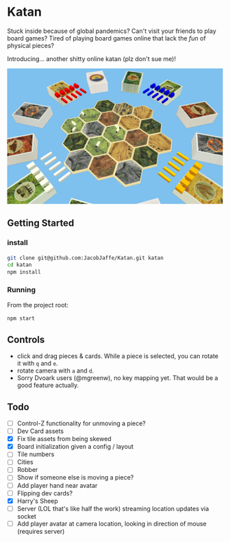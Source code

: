 # Katan

Stuck inside because of global pandemics?
Can't visit your friends to play board games?
Tired of playing board games online that lack the _fun_ of physical pieces?

Introducing... another shitty online katan (plz don't sue me)!

![Game screenshot](README_assets/demo_feb22.png 'Gameboard Screenshot')

## Getting Started

### install

```bash
git clone git@github.com:JacobJaffe/Katan.git katan
cd katan
npm install
```

### Running

From the project root:

```bash
npm start
```

## Controls

- click and drag pieces & cards. While a piece is selected, you can rotate it with `q` and `e`.
- rotate camera with `a` and `d`.
- Sorry Dvoark users (@mgreenw), no key mapping yet. That would be a good feature actually.

## Todo

- [ ] Control-Z functionality for unmoving a piece?
- [ ] Dev Card assets
- [x] Fix tile assets from being skewed
- [x] Board initialization given a config / layout
- [ ] Tile numbers
- [ ] Cities
- [ ] Robber
- [ ] Show if someone else is moving a piece?
- [ ] Add player hand near avatar
- [ ] Flipping dev cards?
- [x] Harry's Sheep
- [ ] Server (LOL that's like half the work) streaming location updates via socket
- [ ] Add player avatar at camera location, looking in direction of mouse (requires server)
